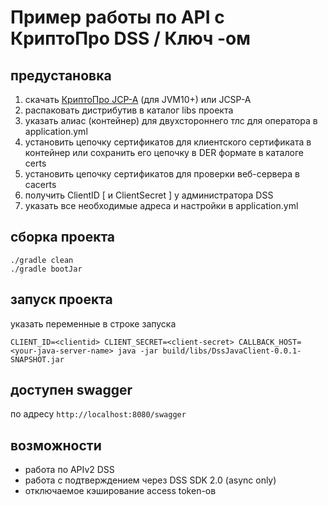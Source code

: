 # Пример работы по API c КриптоПро DSS / Ключ -ом

## предустановка
1. скачать [КриптоПро JCP-A](https://cryptopro.ru/products/csp/jcp/downloads) (для JVM10+) или JCSP-A 
2. распаковать дистрибутив в каталог libs проекта
3. указать алиас (контейнер) для двухстороннего тлс для оператора в application.yml
4. установить цепочку сертификатов для клиентского сертификата в контейнер или сохранить его цепочку в DER формате в каталоге certs
5. установить цепочку сертификатов для проверки веб-сервера в cacerts
6. получить ClientID [ и ClientSecret ] у администратора DSS
7. указать все необходимые адреса и настройки в application.yml

## сборка проекта
```shell
./gradle clean
./gradle bootJar
```

## запуск проекта
указать переменные в строке запуска
```shell
CLIENT_ID=<clientid> CLIENT_SECRET=<client-secret> CALLBACK_HOST=<your-java-server-name> java -jar build/libs/DssJavaClient-0.0.1-SNAPSHOT.jar
```

## доступен swagger
по адресу
`http://localhost:8080/swagger`

## возможности
* работа по APIv2 DSS
* работа с подтверждением через DSS SDK 2.0 (async only)
* отключаемое кэширование access token-ов
